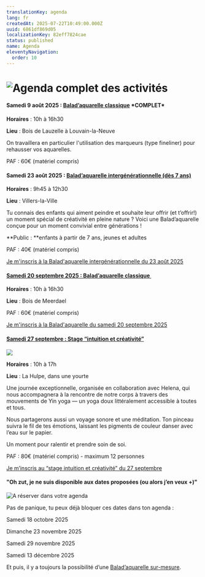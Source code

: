 ```yaml
---
translationKey: agenda
lang: fr
createdAt: 2025-07-22T10:49:00.000Z
uuid: 6861df869d05
localizationKey: 82eff7824cae
status: published
name: Agenda
eleventyNavigation:
  order: 10
---
```

# ![Agenda complet des activités](/_images/Agenda%20complet%20des%20activit%C3%A9s-1.webp)

#### Samedi 9 août 2025 : [Balad’aquarelle classique](https://www.voyage-aquarelle.be/fr/journees-balad-aquarelle/) \*COMPLET\*

**Horaires** : 10h à 16h30 

**Lieu** : Bois de Lauzelle à Louvain-la-Neuve

On travaillera en particulier l'utilisation des marqueurs (type fineliner) pour rehausser vos aquarelles.

PAF : 60€ (matériel compris)

#### **Samedi 23 août 2025&#160;**: [**Balad’aquarelle intergénérationnelle (dès 7 ans)**](https://www.voyage-aquarelle.be/fr/stages-et-journees-speciales-ou-sur-mesure/)

**Horaires** : 9h45 à 12h30 

**Lieu** : Villers-la-Ville

Tu connais des enfants qui aiment peindre et souhaite leur offrir (et t’offrir!) un moment spécial de créativité en pleine nature ? Voici une Balad’aquarelle conçue pour un moment convivial entre générations !

**Public :&#32;**enfants à partir de 7 ans, jeunes et adultes

PAF : 40€ (matériel compris)

[Je m'inscris à la Balad'aquarelle intergénérationnelle du 23 août 2025](https://docs.google.com/forms/d/e/1FAIpQLSej-145Thm5NS4vecaN5PJYHff5AgwrwdNmCfhW9AbQX3Y3Bw/viewform?usp=header)

#### [Samedi 20 septembre 2025 : Balad’aquarelle classique ](https://www.voyage-aquarelle.be/fr/journees-balad-aquarelle/)

**Horaires** : 10h à 16h30

**Lieu** : Bois de Meerdael

PAF : 60€ (matériel compris) 

[Je m'inscris à la Balad'aquarelle du samedi 20 septembre 2025](https://forms.gle/ChT2LxAHG5gGp3eQ7)

#### [Samedi 27 septembre : Stage “intuition et créativité”](https://www.voyage-aquarelle.be/fr/stages-et-journees-speciales-ou-sur-mesure/)

![](/_images/Stages%20%C2%AB%20intuition%20et%20cr%C3%A9ativit%C3%A9%20%C2%BB%20%282%29.webp)

**Horaires** : 10h à 17h

**Lieu** : La Hulpe, dans une yourte

Une journée exceptionnelle, organisée en collaboration avec Helena, qui nous accompagnera à la rencontre de notre corps à travers des mouvements de Yin yoga — un yoga doux littéralement accessible à toutes et tous. 

Nous partagerons aussi un voyage sonore et une méditation. Ton pinceau suivra le fil de tes émotions, laissant les pigments de couleur danser avec l’eau sur le papier.

Un moment pour ralentir et prendre soin de soi.

PAF : 80€ (matériel compris) - maximum 12 personnes

[Je m’inscris au “stage intuition et créativité” du 27 septembre](https://gmail.us12.list-manage.com/track/click?u=6de54c566893a7e8017dec274&id=7b118c08ef&e=7796bbf9bf)

#### "Oh zut, je ne suis disponible aux dates proposées (ou alors j’en veux +)"

![A réserver dans votre agenda](/_images/Autres%20opportunit%C3%A9s.webp)

Pas de panique, tu peux déjà bloquer ces dates dans ton agenda : 

Samedi 18 octobre 2025

Dimanche 23 novembre 2025

Samedi 29 novembre 2025

Samedi 13 décembre 2025

Et puis, il y a toujours la possibilité d’une [Balad’aquarelle sur-mesure](https://www.voyage-aquarelle.be/fr/stages-et-journees-speciales-ou-sur-mesure/).
